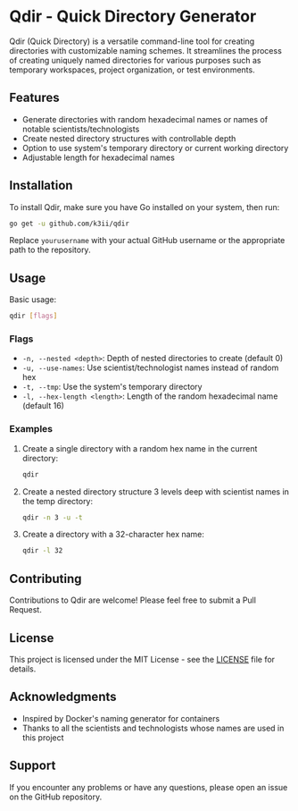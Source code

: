 
# Qdir - Quick Directory Generator

Qdir (Quick Directory) is a versatile command-line tool for creating directories with customizable naming schemes. It streamlines the process of creating uniquely named directories for various purposes such as temporary workspaces, project organization, or test environments.

## Features

- Generate directories with random hexadecimal names or names of notable scientists/technologists
- Create nested directory structures with controllable depth
- Option to use system's temporary directory or current working directory
- Adjustable length for hexadecimal names

## Installation

To install Qdir, make sure you have Go installed on your system, then run:

```bash
go get -u github.com/k3ii/qdir
```

Replace `yourusername` with your actual GitHub username or the appropriate path to the repository.

## Usage

Basic usage:

```bash
qdir [flags]
```

### Flags

- `-n, --nested <depth>`: Depth of nested directories to create (default 0)
- `-u, --use-names`: Use scientist/technologist names instead of random hex
- `-t, --tmp`: Use the system's temporary directory
- `-l, --hex-length <length>`: Length of the random hexadecimal name (default 16)

### Examples

1. Create a single directory with a random hex name in the current directory:
   ```bash
   qdir
   ```

2. Create a nested directory structure 3 levels deep with scientist names in the temp directory:
   ```bash
   qdir -n 3 -u -t
   ```

3. Create a directory with a 32-character hex name:
   ```bash
   qdir -l 32
   ```

## Contributing

Contributions to Qdir are welcome! Please feel free to submit a Pull Request.

## License

This project is licensed under the MIT License - see the [LICENSE](LICENSE) file for details.

## Acknowledgments

- Inspired by Docker's naming generator for containers
- Thanks to all the scientists and technologists whose names are used in this project

## Support

If you encounter any problems or have any questions, please open an issue on the GitHub repository.
